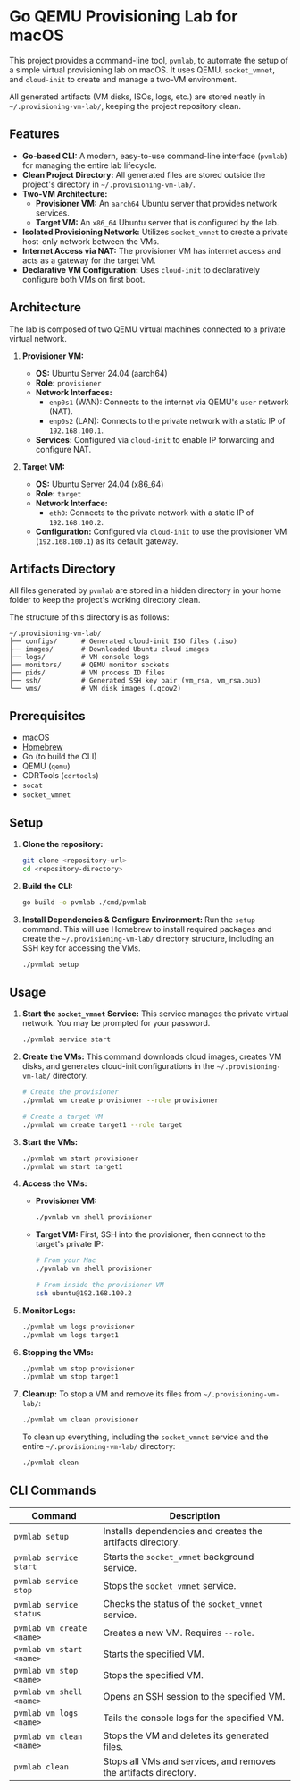# Go QEMU Provisioning Lab for macOS

This project provides a command-line tool, `pvmlab`, to automate the setup of a simple virtual provisioning lab on macOS. It uses QEMU, `socket_vmnet`, and `cloud-init` to create and manage a two-VM environment.

All generated artifacts (VM disks, ISOs, logs, etc.) are stored neatly in `~/.provisioning-vm-lab/`, keeping the project repository clean.

## Features

- **Go-based CLI:** A modern, easy-to-use command-line interface (`pvmlab`) for managing the entire lab lifecycle.
- **Clean Project Directory:** All generated files are stored outside the project's directory in `~/.provisioning-vm-lab/`.
- **Two-VM Architecture:**
    - **Provisioner VM:** An `aarch64` Ubuntu server that provides network services.
    - **Target VM:** An `x86_64` Ubuntu server that is configured by the lab.
- **Isolated Provisioning Network:** Utilizes `socket_vmnet` to create a private host-only network between the VMs.
- **Internet Access via NAT:** The provisioner VM has internet access and acts as a gateway for the target VM.
- **Declarative VM Configuration:** Uses `cloud-init` to declaratively configure both VMs on first boot.

## Architecture

The lab is composed of two QEMU virtual machines connected to a private virtual network.

1.  **Provisioner VM:**
    - **OS:** Ubuntu Server 24.04 (aarch64)
    - **Role:** `provisioner`
    - **Network Interfaces:**
        - `enp0s1` (WAN): Connects to the internet via QEMU's `user` network (NAT).
        - `enp0s2` (LAN): Connects to the private network with a static IP of `192.168.100.1`.
    - **Services:** Configured via `cloud-init` to enable IP forwarding and configure NAT.

2.  **Target VM:**
    - **OS:** Ubuntu Server 24.04 (x86_64)
    - **Role:** `target`
    - **Network Interface:**
        - `eth0`: Connects to the private network with a static IP of `192.168.100.2`.
    - **Configuration:** Configured via `cloud-init` to use the provisioner VM (`192.168.100.1`) as its default gateway.

## Artifacts Directory

All files generated by `pvmlab` are stored in a hidden directory in your home folder to keep the project's working directory clean.

The structure of this directory is as follows:

```
~/.provisioning-vm-lab/
├── configs/      # Generated cloud-init ISO files (.iso)
├── images/       # Downloaded Ubuntu cloud images
├── logs/         # VM console logs
├── monitors/     # QEMU monitor sockets
├── pids/         # VM process ID files
├── ssh/          # Generated SSH key pair (vm_rsa, vm_rsa.pub)
└── vms/          # VM disk images (.qcow2)
```

## Prerequisites

- macOS
- [Homebrew](https://brew.sh/)
- Go (to build the CLI)
- QEMU (`qemu`)
- CDRTools (`cdrtools`)
- `socat`
- `socket_vmnet`

## Setup

1.  **Clone the repository:**
    ```bash
    git clone <repository-url>
    cd <repository-directory>
    ```

2.  **Build the CLI:**
    ```bash
    go build -o pvmlab ./cmd/pvmlab
    ```

3.  **Install Dependencies & Configure Environment:**
    Run the `setup` command. This will use Homebrew to install required packages and create the `~/.provisioning-vm-lab/` directory structure, including an SSH key for accessing the VMs.
    ```bash
    ./pvmlab setup
    ```

## Usage

1.  **Start the `socket_vmnet` Service:**
    This service manages the private virtual network. You may be prompted for your password.
    ```bash
    ./pvmlab service start
    ```

2.  **Create the VMs:**
    This command downloads cloud images, creates VM disks, and generates cloud-init configurations in the `~/.provisioning-vm-lab/` directory.
    ```bash
    # Create the provisioner
    ./pvmlab vm create provisioner --role provisioner

    # Create a target VM
    ./pvmlab vm create target1 --role target
    ```

3.  **Start the VMs:**
    ```bash
    ./pvmlab vm start provisioner
    ./pvmlab vm start target1
    ```

4.  **Access the VMs:**
    - **Provisioner VM:**
      ```bash
      ./pvmlab vm shell provisioner
      ```
    - **Target VM:** First, SSH into the provisioner, then connect to the target's private IP:
      ```bash
      # From your Mac
      ./pvmlab vm shell provisioner

      # From inside the provisioner VM
      ssh ubuntu@192.168.100.2
      ```

5.  **Monitor Logs:**
    ```bash
    ./pvmlab vm logs provisioner
    ./pvmlab vm logs target1
    ```

6.  **Stopping the VMs:**
    ```bash
    ./pvmlab vm stop provisioner
    ./pvmlab vm stop target1
    ```

7.  **Cleanup:**
    To stop a VM and remove its files from `~/.provisioning-vm-lab/`:
    ```bash
    ./pvmlab vm clean provisioner
    ```
    To clean up everything, including the `socket_vmnet` service and the entire `~/.provisioning-vm-lab/` directory:
    ```bash
    ./pvmlab clean
    ```

## CLI Commands

| Command                      | Description                                                              |
| ---------------------------- | ------------------------------------------------------------------------ |
| `pvmlab setup`               | Installs dependencies and creates the artifacts directory.               |
| `pvmlab service start`       | Starts the `socket_vmnet` background service.                            |
| `pvmlab service stop`        | Stops the `socket_vmnet` service.                                        |
| `pvmlab service status`      | Checks the status of the `socket_vmnet` service.                         |
| `pvmlab vm create <name>`    | Creates a new VM. Requires `--role`.                                     |
| `pvmlab vm start <name>`     | Starts the specified VM.                                                 |
| `pvmlab vm stop <name>`      | Stops the specified VM.                                                  |
| `pvmlab vm shell <name>`     | Opens an SSH session to the specified VM.                                |
| `pvmlab vm logs <name>`      | Tails the console logs for the specified VM.                             |
| `pvmlab vm clean <name>`     | Stops the VM and deletes its generated files.                            |
| `pvmlab clean`               | Stops all VMs and services, and removes the artifacts directory.         |